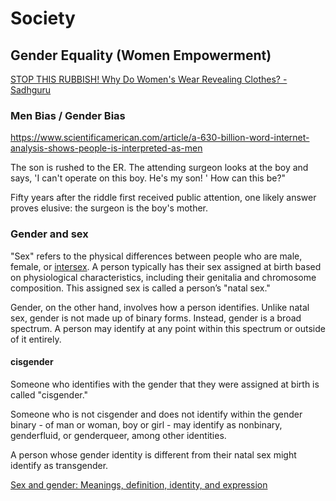 # Society

## Gender Equality (Women Empowerment)

[STOP THIS RUBBISH! Why Do Women's Wear Revealing Clothes? - Sadhguru](https://www.youtube.com/watch?v=VMcYh0Awh3k)

### Men Bias / Gender Bias

https://www.scientificamerican.com/article/a-630-billion-word-internet-analysis-shows-people-is-interpreted-as-men

The son is rushed to the ER. The attending surgeon looks at the boy and says, 'I can't operate on this boy. He's my son! ' How can this be?"

Fifty years after the riddle first received public attention, one likely answer proves elusive: the surgeon is the boy's mother.

### Gender and sex

"Sex" refers to the physical differences between people who are male, female, or [intersex](https://www.plannedparenthood.org/learn/gender-identity/sex-gender-identity/whats-intersex). A person typically has their sex assigned at birth based on physiological characteristics, including their genitalia and chromosome composition. This assigned sex is called a person’s "natal sex."

Gender, on the other hand, involves how a person identifies. Unlike natal sex, gender is not made up of binary forms. Instead, gender is a broad spectrum. A person may identify at any point within this spectrum or outside of it entirely.

#### cisgender

Someone who identifies with the gender that they were assigned at birth is called "cisgender."

Someone who is not cisgender and does not identify within the gender binary - of man or woman, boy or girl - may identify as nonbinary, genderfluid, or genderqueer, among other identities.

A person whose gender identity is different from their natal sex might identify as transgender.

[Sex and gender: Meanings, definition, identity, and expression](https://www.medicalnewstoday.com/articles/232363)
